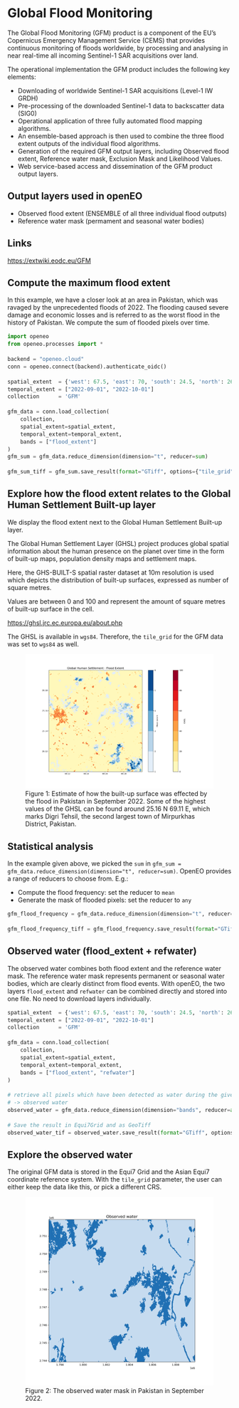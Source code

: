 # Global Flood Monitoring

The Global Flood Monitoring (GFM) product is a component of the EU’s Copernicus
Emergency Management Service (CEMS) that provides continuous monitoring of
floods worldwide, by processing and analysing in near real-time all
incoming Sentinel-1 SAR acquisitions over land.

The operational implementation the GFM product includes the following key
elements:
- Downloading of worldwide Sentinel-1 SAR acquisitions (Level-1 IW GRDH)
- Pre-processing of the downloaded Sentinel-1 data to backscatter data (SIG0)
- Operational application of three fully automated flood mapping algorithms.
- An ensemble-based approach is then used to combine the three flood extent
  outputs of the individual flood algorithms.
- Generation of the required GFM output layers, including Observed flood extent,
  Reference water mask, Exclusion Mask and Likelihood Values.
- Web service-based access and dissemination of the GFM product output layers.

## Output layers used in openEO
- Observed flood extent (ENSEMBLE of all three individual flood outputs)
- Reference water mask (permament and seasonal water bodies)

## Links
https://extwiki.eodc.eu/GFM

## Compute the maximum flood extent
In this example, we have a closer look at an area in Pakistan, which was ravaged by the unprecedented floods of 2022. The flooding caused severe damage and economic losses and is referred to as the worst flood in the history of Pakistan. 
We compute the sum of flooded pixels over time.

```python
import openeo
from openeo.processes import *

backend = "openeo.cloud"
conn = openeo.connect(backend).authenticate_oidc()

spatial_extent  = {'west': 67.5, 'east': 70, 'south': 24.5, 'north': 26}
temporal_extent = ["2022-09-01", "2022-10-01"] 
collection      = 'GFM'

gfm_data = conn.load_collection(
    collection, 
    spatial_extent=spatial_extent, 
    temporal_extent=temporal_extent, 
    bands = ["flood_extent"]
)
gfm_sum = gfm_data.reduce_dimension(dimension="t", reducer=sum)

gfm_sum_tiff = gfm_sum.save_result(format="GTiff", options={"tile_grid": "wgs84-1degree"})
```

## Explore how the flood extent relates to the Global Human Settlement Built-up layer

We display the flood extent next to the Global Human Settlement Built-up layer.

The Global Human Settlement Layer (GHSL) project produces global spatial 
information about the human presence on the planet over time in the form of 
built-up maps, population density maps and settlement maps.

Here, the GHS-BUILT-S spatial raster dataset at 10m resolution is used which 
depicts the distribution of built-up surfaces, expressed as number of square metres.

Values are between 0 and 100 and represent the amount of square metres of
built-up surface in the cell. 

https://ghsl.jrc.ec.europa.eu/about.php

The GHSL is available in `wgs84`. Therefore, the `tile_grid` for the GFM data was set to `wgs84` as well.

<figure>
    <img src="./gfm-flood-extent.png" alt="Flood extent">
    <figcaption>Figure 1: Estimate of how the built-up surface was effected by the flood in Pakistan in September 2022. Some of the highest values of the GHSL can be found around 25.16 N 69.11 E, which marks Digri Tehsil, the second largest town of Mirpurkhas District, Pakistan. </figcaption>
</figure>

## Statistical analysis

In the example given above, we picked the `sum` in `gfm_sum = gfm_data.reduce_dimension(dimension="t", reducer=sum)`. OpenEO provides a range of reducers to choose from. E.g.:

- Compute the flood frequency: set the reducer to `mean`
- Generate the mask of flooded pixels: set the reducer to `any`

```python
gfm_flood_frequency = gfm_data.reduce_dimension(dimension="t", reducer=mean)

gfm_flood_frequency_tiff = gfm_flood_frequency.save_result(format="GTiff", options={"tile_grid": "wgs84-1degree"})
```

## Observed water (flood_extent + refwater)

The observed water combines both flood extent and the reference water mask. The reference water mask represents permanent or seasonal water bodies, which are clearly distinct from flood events.
With openEO, the two layers `flood_extent` and `refwater` can be combined directly and stored into one file. No need to download layers individually.

```python
spatial_extent  = {'west': 67.5, 'east': 70, 'south': 24.5, 'north': 26}
temporal_extent = ["2022-09-01", "2022-10-01"] 
collection      = 'GFM'

gfm_data = conn.load_collection(
    collection, 
    spatial_extent=spatial_extent, 
    temporal_extent=temporal_extent, 
    bands = ["flood_extent", "refwater"]
)

# retrieve all pixels which have been detected as water during the given period
# -> observed water
observed_water = gfm_data.reduce_dimension(dimension="bands", reducer=any).reduce_dimension(dimension="t", reducer=any)

# Save the result in Equi7Grid and as GeoTiff
observed_water_tif = observed_water.save_result(format="GTiff", options={"tile_grid": "equi7"})
```

## Explore the observed water

The original GFM data is stored in the Equi7 Grid and the Asian Equi7 coordinate reference system. With the `tile_grid` parameter, the user can either keep the data like this, or pick a different CRS.

<figure>
    <img src="./gfm-observed-water.png" alt="Observed water">
    <figcaption>Figure 2: The observed water mask in Pakistan in September 2022.</figcaption>
</figure>
